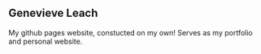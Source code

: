 ## Genevieve Leach

My github pages website, constucted on my own! Serves as my portfolio and personal website.

